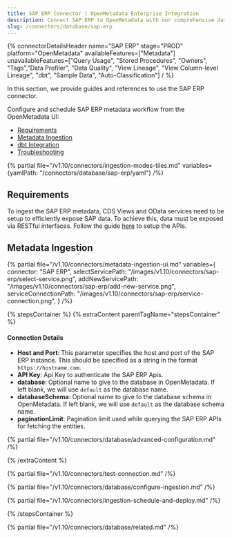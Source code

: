 ```yaml
---
title: SAP ERP Connector | OpenMetadata Enterprise Integration
description: Connect SAP ERP to OpenMetadata with our comprehensive database connector guide. Setup instructions, configuration steps, and metadata extraction tips.
slug: /connectors/database/sap-erp
---
```


{% connectorDetailsHeader
name="SAP ERP"
stage="PROD"
platform="OpenMetadata"
availableFeatures=["Metadata"]
unavailableFeatures=["Query Usage", "Stored Procedures", "Owners", "Tags","Data Profiler", "Data Quality", "View Lineage", "View Column-level Lineage", "dbt", "Sample Data", "Auto-Classification"]
/ %}


In this section, we provide guides and references to use the SAP ERP connector.

Configure and schedule SAP ERP metadata workflow from the OpenMetadata UI:

- [Requirements](#requirements)
- [Metadata Ingestion](#metadata-ingestion)
- [dbt Integration](/connectors/ingestion/workflows/dbt)
- [Troubleshooting](/connectors/database/sap-erp/troubleshooting)

{% partial file="/v1.10/connectors/ingestion-modes-tiles.md" variables={yamlPath: "/connectors/database/sap-erp/yaml"} /%}

## Requirements

To ingest the SAP ERP metadata, CDS Views and OData services need to be setup to efficiently expose SAP data. To achieve this, data must be exposed via RESTful interfaces.
Follow the guide [here](/connectors/database/sap-erp/setup-sap-apis) to setup the APIs.

## Metadata Ingestion

{% partial 
  file="/v1.10/connectors/metadata-ingestion-ui.md" 
  variables={
    connector: "SAP ERP", 
    selectServicePath: "/images/v1.10/connectors/sap-erp/select-service.png",
    addNewServicePath: "/images/v1.10/connectors/sap-erp/add-new-service.png",
    serviceConnectionPath: "/images/v1.10/connectors/sap-erp/service-connection.png",
} 
/%}

{% stepsContainer %}
{% extraContent parentTagName="stepsContainer" %}

#### Connection Details

- **Host and Port**: This parameter specifies the host and port of the SAP ERP instance. This should be specified as a string in the format `https://hostname.com`.
- **API Key**: Api Key to authenticate the SAP ERP Apis.
- **database**: Optional name to give to the database in OpenMetadata. If left blank, we will use `default` as the database name.
- **databaseSchema**: Optional name to give to the database schema in OpenMetadata. If left blank, we will use `default` as the database schema name.
- **paginationLimit**: Pagination limit used while querying the SAP ERP APIs for fetching the entities.

{% partial file="/v1.10/connectors/database/advanced-configuration.md" /%}

{% /extraContent %}

{% partial file="/v1.10/connectors/test-connection.md" /%}

{% partial file="/v1.10/connectors/database/configure-ingestion.md" /%}

{% partial file="/v1.10/connectors/ingestion-schedule-and-deploy.md" /%}

{% /stepsContainer %}

{% partial file="/v1.10/connectors/database/related.md" /%}
